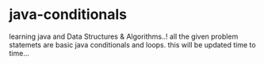 # java-conditionals
learning java and Data Structures & Algorithms..!
all the given problem statemets are basic java conditionals and loops.
this will be updated time to time...
